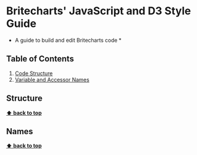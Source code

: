 # Britecharts' JavaScript and D3 Style Guide
* A guide to build and edit Britecharts code *

## Table of Contents

  1. [Code Structure](#structure)
  1. [Variable and Accessor Names](#names)


## Structure

**[⬆ back to top](#table-of-contents)**


## Names

**[⬆ back to top](#table-of-contents)**
